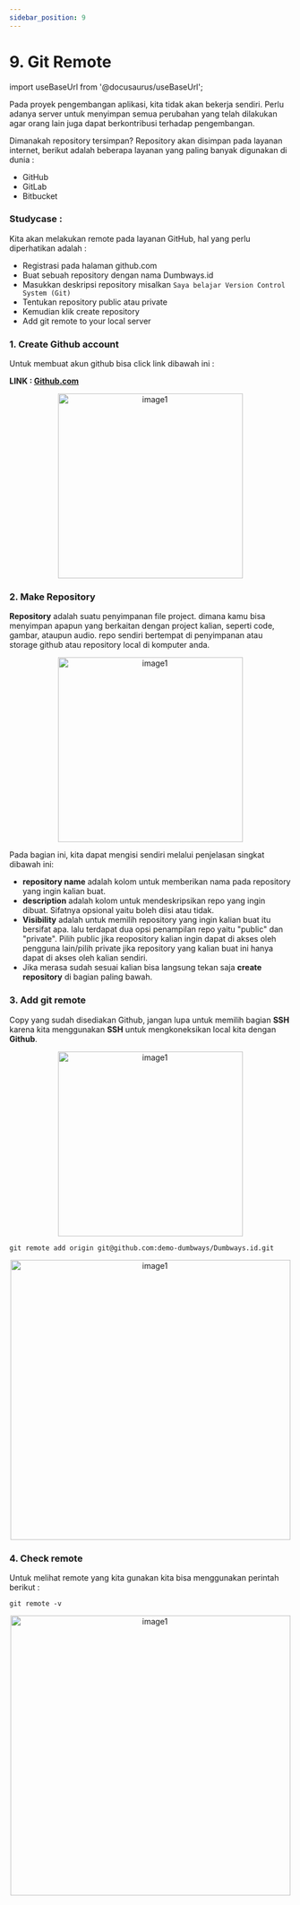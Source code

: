 ```yaml
---
sidebar_position: 9
---
```


# 9. Git Remote

import useBaseUrl from '@docusaurus/useBaseUrl';

Pada proyek pengembangan aplikasi, kita tidak akan bekerja sendiri. Perlu adanya server untuk menyimpan semua perubahan yang telah dilakukan agar orang lain juga dapat berkontribusi terhadap pengembangan.

Dimanakah repository tersimpan? Repository akan disimpan pada layanan internet, berikut adalah beberapa layanan yang paling banyak digunakan di dunia :
- GitHub
- GitLab
- Bitbucket

### Studycase :
Kita akan melakukan remote pada layanan GitHub, hal yang perlu diperhatikan adalah :
- Registrasi pada halaman github.com
- Buat sebuah repository dengan nama Dumbways.id
- Masukkan deskripsi repository misalkan `Saya belajar Version Control System (Git)`
- Tentukan repository public atau private
- Kemudian klik create repository
- Add git remote to your local server

### 1. Create Github account
Untuk membuat akun github bisa click link dibawah ini :

**LINK : [Github.com](https://github.com/)**
   <center>
   <img alt="image1" src={useBaseUrl('img/docs/image-33.png')} height="330px"/>
   </center>

### 2. Make Repository
**Repository** adalah suatu penyimpanan file project. dimana kamu bisa menyimpan apapun yang berkaitan dengan project kalian, seperti code, gambar, ataupun audio. repo sendiri bertempat di penyimpanan atau storage github atau repository local di komputer anda.
   <center>
   <img alt="image1" src={useBaseUrl('img/docs/git20.png')} height="330px"/>
   </center>

Pada bagian ini, kita dapat mengisi sendiri melalui penjelasan singkat dibawah ini:

- **repository name** adalah kolom untuk memberikan nama pada repository yang ingin kalian buat.
- **description** adalah kolom untuk mendeskripsikan repo yang ingin dibuat. Sifatnya opsional yaitu boleh diisi atau tidak.
- **Visibility** adalah untuk memilih repository yang ingin kalian buat itu bersifat apa. lalu terdapat dua opsi penampilan repo yaitu "public" dan "private". Pilih public jika reopository kalian ingin dapat di akses oleh pengguna lain/pilih private jika repository yang kalian buat ini hanya dapat di akses oleh kalian sendiri.
- Jika merasa sudah sesuai kalian bisa langsung tekan saja **create repository** di bagian paling bawah.

### 3. Add git remote
Copy yang sudah disediakan Github, jangan lupa untuk memilih bagian **SSH** karena kita menggunakan **SSH** untuk mengkoneksikan local kita dengan **Github**.
   <center>
   <img alt="image1" src={useBaseUrl('img/docs/git21.png')} height="330px"/>
   </center>

```shell
git remote add origin git@github.com:demo-dumbways/Dumbways.id.git
```
   <center>
   <img alt="image1" src={useBaseUrl('img/docs/git22.png')} height="500px"/>
   </center>

### 4. Check remote
Untuk melihat remote yang kita gunakan kita bisa menggunakan perintah berikut :

```shell
git remote -v
```
<center>
<img alt="image1" src={useBaseUrl('img/docs/git23.png')} height="500px"/>
</center>